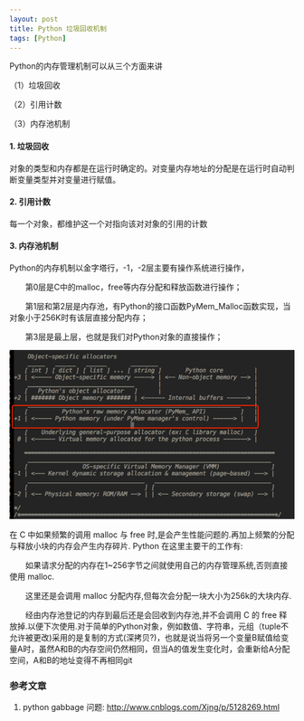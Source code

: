 ```yaml
---
layout: post
title: Python 垃圾回收机制
tags: [Python]
---
```

Python的内存管理机制可以从三个方面来讲

（1）垃圾回收

（2）引用计数

（3）内存池机制

#### 1. 垃圾回收
对象的类型和内存都是在运行时确定的。对变量内存地址的分配是在运行时自动判断变量类型并对变量进行赋值。

#### 2. 引用计数
每一个对象，都维护这一个对指向该对对象的引用的计数

#### 3. 内存池机制
Python的内存机制以金字塔行，-1，-2层主要有操作系统进行操作，

　　第0层是C中的malloc，free等内存分配和释放函数进行操作；

　　第1层和第2层是内存池，有Python的接口函数PyMem_Malloc函数实现，当对象小于256K时有该层直接分配内存；

　　第3层是最上层，也就是我们对Python对象的直接操作；


![内存池](../images/pythonmemory.x-png "内存池")

在 C 中如果频繁的调用 malloc 与 free 时,是会产生性能问题的.再加上频繁的分配与释放小块的内存会产生内存碎片. Python 在这里主要干的工作有:

　　如果请求分配的内存在1~256字节之间就使用自己的内存管理系统,否则直接使用 malloc.

　　这里还是会调用 malloc 分配内存,但每次会分配一块大小为256k的大块内存.

　　经由内存池登记的内存到最后还是会回收到内存池,并不会调用 C 的 free 释放掉.以便下次使用.对于简单的Python对象，例如数值、字符串，元组（tuple不允许被更改)采用的是复制的方式(深拷贝?)，也就是说当将另一个变量B赋值给变量A时，虽然A和B的内存空间仍然相同，但当A的值发生变化时，会重新给A分配空间，A和B的地址变得不再相同git

### 参考文章
1. python gabbage 问题: http://www.cnblogs.com/Xjng/p/5128269.html
